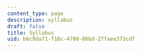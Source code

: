 ```yaml
---
content_type: page
description: syllabus
draft: false
title: Syllabus
uid: b6c9da71-f10c-4780-86bd-27faee373cdf
---
```

